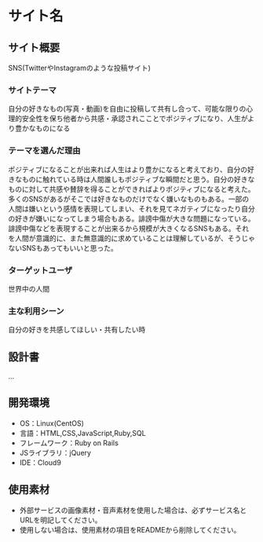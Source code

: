 # サイト名 <Like is beautiful>

## サイト概要
SNS(TwitterやInstagramのような投稿サイト)

### サイトテーマ
自分の好きなもの(写真・動画)を自由に投稿して共有し合って、可能な限りの心理的安全性を保ち他者から共感・承認されこことでポジティブになり、人生がより豊かなものになる

### テーマを選んだ理由
ポジティブになることが出来れば人生はより豊かになると考えており、自分の好きなものに触れている時は人間誰しもポジティブな瞬間だと思う。自分の好きなものに対して共感や賛辞を得ることができればよりポジティブになると考えた。多くのSNSがあるがそこでは好きなものだけでなく嫌いなものもある。一部の人間は嫌いという感情を表現してしまい、それを見てネガティブになったり自分の好きが嫌いになってしまう場合もある。誹謗中傷が大きな問題になっている。誹謗中傷などを表現することが出来るから規模が大きくなるSNSもある。それを人間が意識的に、また無意識的に求めていることは理解しているが、そうじゃないSNSもあってもいいと思った。

### ターゲットユーザ
世界中の人間

### 主な利用シーン
自分の好きを共感してほしい・共有したい時

## 設計書
...

## 開発環境
- OS：Linux(CentOS)
- 言語：HTML,CSS,JavaScript,Ruby,SQL
- フレームワーク：Ruby on Rails
- JSライブラリ：jQuery
- IDE：Cloud9

## 使用素材
- 外部サービスの画像素材・音声素材を使用した場合は、必ずサービス名とURLを明記してください。
- 使用しない場合は、使用素材の項目をREADMEから削除してください。
